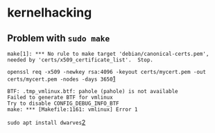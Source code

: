 # kernelhacking

## Problem with `sudo make`
```
make[1]: *** No rule to make target 'debian/canonical-certs.pem', needed by 'certs/x509_certificate_list'.  Stop.
```

`openssl req -x509 -newkey rsa:4096 -keyout certs/mycert.pem -out certs/mycert.pem -nodes -days 3650`[1](https://askubuntu.com/questions/1329538/compiling-the-kernel-5-11-11)

```
BTF: .tmp_vmlinux.btf: pahole (pahole) is not available
Failed to generate BTF for vmlinux
Try to disable CONFIG_DEBUG_INFO_BTF
make: *** [Makefile:1161: vmlinux] Error 1
```
`sudo apt install dwarves`[2](https://stackoverflow.com/questions/61657707/btf-tmp-vmlinux-btf-pahole-pahole-is-not-available)
